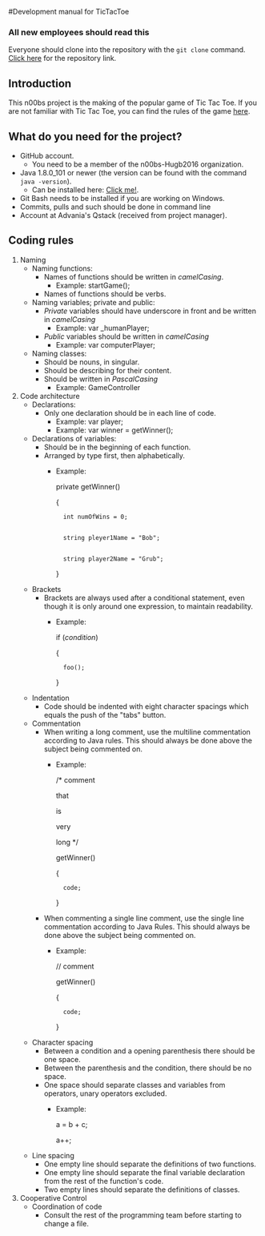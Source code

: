 #Development manual for TicTacToe
### All new employees should read this

Everyone should clone into the repository with the `git clone` command. [Click here](https://github.com/n00bs-Hugb2016/TicTacToe.git) for the repository link.

## Introduction
This n00bs project is the making of the popular game of Tic Tac Toe. If you are not familiar with Tic Tac Toe, you can find the rules of the game [here](https://en.wikipedia.org/wiki/Tic-tac-toe). 

## What do you need for the project?
* GitHub account.
	* You need to be a member of the n00bs-Hugb2016 organization.
* Java 1.8.0_101 or newer (the version can be found with the command `java -version`).
	* Can be installed here: [Click me!]( http://www.oracle.com/technetwork/java/javase/downloads/jdk8-downloads-2133151.html).
* Git Bash needs to be installed if you are working on Windows.
* Commits, pulls and such should be done in command line
* Account at Advania's Qstack (received from project manager).


## Coding rules
1. Naming
	* Naming functions:
		* Names of functions should be written in *camelCasing*.
			* Example: startGame();
		* Names of functions should be verbs.
	* Naming variables; private and public:
		* *Private* variables should have underscore in front and be written in *camelCasing*
			* Example: var _humanPlayer;
		* *Public* variables should be written in *camelCasing*
			* Example: var computerPlayer;
	* Naming classes:
		* Should be nouns, in singular.
		* Should be describing for their content.
		* Should be written in *PascalCasing*
			* Example: GameController
2. Code architecture
	* Declarations:
		* Only one declaration should be in each line of code.
			* Example:  var player;
			* Example: var winner = getWinner();
	* Declarations of variables:
		* Should be in the beginning of each function.
		* Arranged by type first, then alphabetically.
			* Example:  


				private getWinner()  


				{  


				 	int numOfWins = 0;  


					string pleyer1Name = "Bob";  


					string player2Name = "Grub";  


				}  
	* Brackets
		* Brackets are always used after a conditional statement, even though it is only around one expression, to maintain readability.
			* Example:  


				if (*condition*)  


				{  


					foo();  


				}
	* Indentation
		* Code should be indented with eight character spacings which equals the push of the "tabs" button.
	* Commentation
		* When writing a long comment, use the multiline commentation according to Java rules. This should always be done above the subject being commented on.
			* Example:  


				/* comment  


				that  


				is  


				very  


				long */   


				getWinner()  


				{  




					code;  
				}
		* When commenting a single line comment, use the single line commentation according to Java Rules. This should always be done above the subject being commented on.
			* Example:  


				// comment  


				getWinner()  


				{  


					code;  


				}
	* Character spacing
		* Between a condition and a opening parenthesis there should be one space.
		* Between the parenthesis and the condition, there should be no space.
		* One space should separate classes and variables from operators, unary operators excluded.
			* Example:

  
				a = b + c;  


				a++;  
	* Line spacing
		* One empty line should separate the definitions of two functions.
		* One empty line should separate the final variable declaration from the rest of the function's code.
		* Two empty lines should separate the definitions of classes.
3. Cooperative Control
	* Coordination of code
		* Consult the rest of the programming team before starting to change a file.
